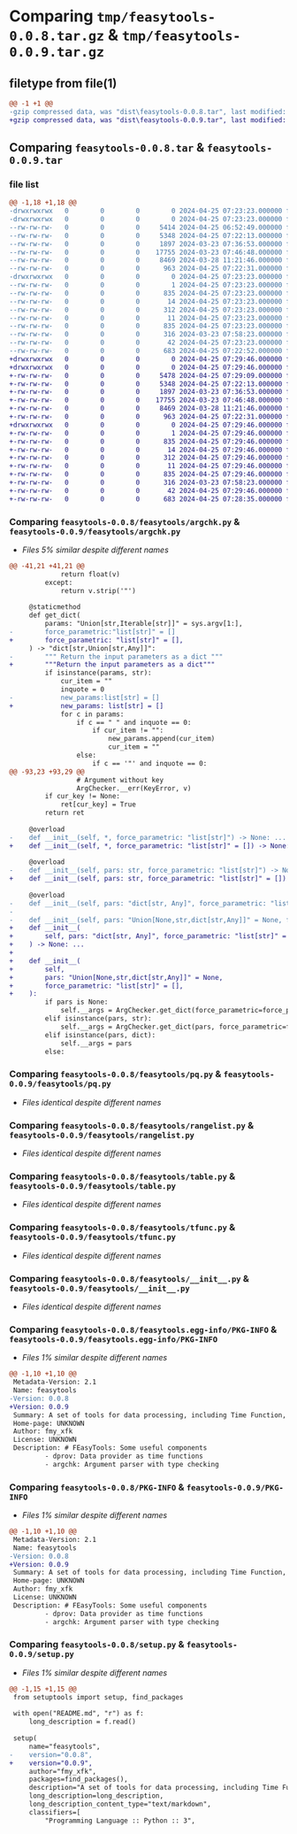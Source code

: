 # Comparing `tmp/feasytools-0.0.8.tar.gz` & `tmp/feasytools-0.0.9.tar.gz`

## filetype from file(1)

```diff
@@ -1 +1 @@
-gzip compressed data, was "dist\feasytools-0.0.8.tar", last modified: Thu Apr 25 07:23:23 2024, max compression
+gzip compressed data, was "dist\feasytools-0.0.9.tar", last modified: Thu Apr 25 07:29:46 2024, max compression
```

## Comparing `feasytools-0.0.8.tar` & `feasytools-0.0.9.tar`

### file list

```diff
@@ -1,18 +1,18 @@
-drwxrwxrwx   0        0        0        0 2024-04-25 07:23:23.000000 feasytools-0.0.8/
-drwxrwxrwx   0        0        0        0 2024-04-25 07:23:23.000000 feasytools-0.0.8/feasytools/
--rw-rw-rw-   0        0        0     5414 2024-04-25 06:52:49.000000 feasytools-0.0.8/feasytools/argchk.py
--rw-rw-rw-   0        0        0     5348 2024-04-25 07:22:13.000000 feasytools-0.0.8/feasytools/pq.py
--rw-rw-rw-   0        0        0     1897 2024-03-23 07:36:53.000000 feasytools-0.0.8/feasytools/rangelist.py
--rw-rw-rw-   0        0        0    17755 2024-03-23 07:46:48.000000 feasytools-0.0.8/feasytools/table.py
--rw-rw-rw-   0        0        0     8469 2024-03-28 11:21:46.000000 feasytools-0.0.8/feasytools/tfunc.py
--rw-rw-rw-   0        0        0      963 2024-04-25 07:22:31.000000 feasytools-0.0.8/feasytools/__init__.py
-drwxrwxrwx   0        0        0        0 2024-04-25 07:23:23.000000 feasytools-0.0.8/feasytools.egg-info/
--rw-rw-rw-   0        0        0        1 2024-04-25 07:23:23.000000 feasytools-0.0.8/feasytools.egg-info/dependency_links.txt
--rw-rw-rw-   0        0        0      835 2024-04-25 07:23:23.000000 feasytools-0.0.8/feasytools.egg-info/PKG-INFO
--rw-rw-rw-   0        0        0       14 2024-04-25 07:23:23.000000 feasytools-0.0.8/feasytools.egg-info/requires.txt
--rw-rw-rw-   0        0        0      312 2024-04-25 07:23:23.000000 feasytools-0.0.8/feasytools.egg-info/SOURCES.txt
--rw-rw-rw-   0        0        0       11 2024-04-25 07:23:23.000000 feasytools-0.0.8/feasytools.egg-info/top_level.txt
--rw-rw-rw-   0        0        0      835 2024-04-25 07:23:23.000000 feasytools-0.0.8/PKG-INFO
--rw-rw-rw-   0        0        0      316 2024-03-23 07:58:23.000000 feasytools-0.0.8/README.md
--rw-rw-rw-   0        0        0       42 2024-04-25 07:23:23.000000 feasytools-0.0.8/setup.cfg
--rw-rw-rw-   0        0        0      683 2024-04-25 07:22:52.000000 feasytools-0.0.8/setup.py
+drwxrwxrwx   0        0        0        0 2024-04-25 07:29:46.000000 feasytools-0.0.9/
+drwxrwxrwx   0        0        0        0 2024-04-25 07:29:46.000000 feasytools-0.0.9/feasytools/
+-rw-rw-rw-   0        0        0     5478 2024-04-25 07:29:09.000000 feasytools-0.0.9/feasytools/argchk.py
+-rw-rw-rw-   0        0        0     5348 2024-04-25 07:22:13.000000 feasytools-0.0.9/feasytools/pq.py
+-rw-rw-rw-   0        0        0     1897 2024-03-23 07:36:53.000000 feasytools-0.0.9/feasytools/rangelist.py
+-rw-rw-rw-   0        0        0    17755 2024-03-23 07:46:48.000000 feasytools-0.0.9/feasytools/table.py
+-rw-rw-rw-   0        0        0     8469 2024-03-28 11:21:46.000000 feasytools-0.0.9/feasytools/tfunc.py
+-rw-rw-rw-   0        0        0      963 2024-04-25 07:22:31.000000 feasytools-0.0.9/feasytools/__init__.py
+drwxrwxrwx   0        0        0        0 2024-04-25 07:29:46.000000 feasytools-0.0.9/feasytools.egg-info/
+-rw-rw-rw-   0        0        0        1 2024-04-25 07:29:46.000000 feasytools-0.0.9/feasytools.egg-info/dependency_links.txt
+-rw-rw-rw-   0        0        0      835 2024-04-25 07:29:46.000000 feasytools-0.0.9/feasytools.egg-info/PKG-INFO
+-rw-rw-rw-   0        0        0       14 2024-04-25 07:29:46.000000 feasytools-0.0.9/feasytools.egg-info/requires.txt
+-rw-rw-rw-   0        0        0      312 2024-04-25 07:29:46.000000 feasytools-0.0.9/feasytools.egg-info/SOURCES.txt
+-rw-rw-rw-   0        0        0       11 2024-04-25 07:29:46.000000 feasytools-0.0.9/feasytools.egg-info/top_level.txt
+-rw-rw-rw-   0        0        0      835 2024-04-25 07:29:46.000000 feasytools-0.0.9/PKG-INFO
+-rw-rw-rw-   0        0        0      316 2024-03-23 07:58:23.000000 feasytools-0.0.9/README.md
+-rw-rw-rw-   0        0        0       42 2024-04-25 07:29:46.000000 feasytools-0.0.9/setup.cfg
+-rw-rw-rw-   0        0        0      683 2024-04-25 07:28:35.000000 feasytools-0.0.9/setup.py
```

### Comparing `feasytools-0.0.8/feasytools/argchk.py` & `feasytools-0.0.9/feasytools/argchk.py`

 * *Files 5% similar despite different names*

```diff
@@ -41,21 +41,21 @@
             return float(v)
         except:
             return v.strip('"')
 
     @staticmethod
     def get_dict(
         params: "Union[str,Iterable[str]]" = sys.argv[1:],
-        force_parametric:"list[str]" = []
+        force_parametric: "list[str]" = [],
     ) -> "dict[str,Union[str,Any]]":
-        """ Return the input parameters as a dict """
+        """Return the input parameters as a dict"""
         if isinstance(params, str):
             cur_item = ""
             inquote = 0
-            new_params:list[str] = []
+            new_params: list[str] = []
             for c in params:
                 if c == " " and inquote == 0:
                     if cur_item != "":
                         new_params.append(cur_item)
                         cur_item = ""
                 else:
                     if c == '"' and inquote == 0:
@@ -93,23 +93,29 @@
                 # Argument without key
                 ArgChecker.__err(KeyError, v)
         if cur_key != None:
             ret[cur_key] = True
         return ret
 
     @overload
-    def __init__(self, *, force_parametric: "list[str]") -> None: ...
+    def __init__(self, *, force_parametric: "list[str]" = []) -> None: ...
 
     @overload
-    def __init__(self, pars: str, force_parametric: "list[str]") -> None: ...
+    def __init__(self, pars: str, force_parametric: "list[str]" = []) -> None: ...
 
     @overload
-    def __init__(self, pars: "dict[str, Any]", force_parametric: "list[str]") -> None: ...
-    
-    def __init__(self, pars: "Union[None,str,dict[str,Any]]" = None, force_parametric:"list[str]" = []):
+    def __init__(
+        self, pars: "dict[str, Any]", force_parametric: "list[str]" = []
+    ) -> None: ...
+
+    def __init__(
+        self,
+        pars: "Union[None,str,dict[str,Any]]" = None,
+        force_parametric: "list[str]" = [],
+    ):
         if pars is None:
             self.__args = ArgChecker.get_dict(force_parametric=force_parametric)
         elif isinstance(pars, str):
             self.__args = ArgChecker.get_dict(pars, force_parametric=force_parametric)
         elif isinstance(pars, dict):
             self.__args = pars
         else:
```

### Comparing `feasytools-0.0.8/feasytools/pq.py` & `feasytools-0.0.9/feasytools/pq.py`

 * *Files identical despite different names*

### Comparing `feasytools-0.0.8/feasytools/rangelist.py` & `feasytools-0.0.9/feasytools/rangelist.py`

 * *Files identical despite different names*

### Comparing `feasytools-0.0.8/feasytools/table.py` & `feasytools-0.0.9/feasytools/table.py`

 * *Files identical despite different names*

### Comparing `feasytools-0.0.8/feasytools/tfunc.py` & `feasytools-0.0.9/feasytools/tfunc.py`

 * *Files identical despite different names*

### Comparing `feasytools-0.0.8/feasytools/__init__.py` & `feasytools-0.0.9/feasytools/__init__.py`

 * *Files identical despite different names*

### Comparing `feasytools-0.0.8/feasytools.egg-info/PKG-INFO` & `feasytools-0.0.9/feasytools.egg-info/PKG-INFO`

 * *Files 1% similar despite different names*

```diff
@@ -1,10 +1,10 @@
 Metadata-Version: 2.1
 Name: feasytools
-Version: 0.0.8
+Version: 0.0.9
 Summary: A set of tools for data processing, including Time Function, Table, Priority Queue, Range List, etc.
 Home-page: UNKNOWN
 Author: fmy_xfk
 License: UNKNOWN
 Description: # FEasyTools: Some useful components
         - dprov: Data provider as time functions
         - argchk: Argument parser with type checking
```

### Comparing `feasytools-0.0.8/PKG-INFO` & `feasytools-0.0.9/PKG-INFO`

 * *Files 1% similar despite different names*

```diff
@@ -1,10 +1,10 @@
 Metadata-Version: 2.1
 Name: feasytools
-Version: 0.0.8
+Version: 0.0.9
 Summary: A set of tools for data processing, including Time Function, Table, Priority Queue, Range List, etc.
 Home-page: UNKNOWN
 Author: fmy_xfk
 License: UNKNOWN
 Description: # FEasyTools: Some useful components
         - dprov: Data provider as time functions
         - argchk: Argument parser with type checking
```

### Comparing `feasytools-0.0.8/setup.py` & `feasytools-0.0.9/setup.py`

 * *Files 1% similar despite different names*

```diff
@@ -1,15 +1,15 @@
 from setuptools import setup, find_packages
 
 with open("README.md", "r") as f:
     long_description = f.read()
 
 setup(
     name="feasytools",
-    version="0.0.8",
+    version="0.0.9",
     author="fmy_xfk",
     packages=find_packages(),
     description="A set of tools for data processing, including Time Function, Table, Priority Queue, Range List, etc.",
     long_description=long_description,
     long_description_content_type="text/markdown",
     classifiers=[
         "Programming Language :: Python :: 3",
```

